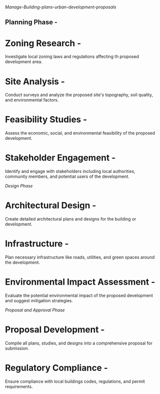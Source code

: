 *Manage-Building-plans-urban-development-proposals*
## Planning Phase -
# Zoning Research - 
 Investigate local zoning laws and regulations affecting th proposed development area.
# Site Analysis - 
 Conduct surveys and analyze the proposed site's topography, soil quality, and environmental factors.
 # Feasibility Studies -
 Assess the economic, social, and environmental feasibility of the proposed development.
 # Stakeholder Engagement -
 Identify and engage with stakeholders including local authorities, community members, and potential users of the development.

 *Design Phase*
 # Architectural Design -
 Create detailed architectural plans and designs for the building or development.
 # Infrastructure - 
 Plan necessary infrastructure like roads, utilities, and green spaces around the development.
 # Environmental Impact Assessment -
 Evaluate the potential environmental impact of the proposed development and suggest mitigation strategies.

 *Proposal and Approval Phase*
 # Proposal Development -
 Compile all plans, studies, and designs into a comprehensive proposal for submission.
 # Regulatory Compliance - 
 Ensure compliance with local buildings codes, regulations, and permit requirements.
